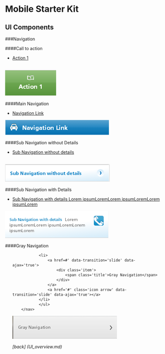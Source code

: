 Mobile Starter Kit
================================

UI Components
--------------------------------

###Navigation

####Call to action
		<nav class='calltoaction'>
				<ul>
				<li>
						<a href='#' class='icon moneyIcon' data-transition='slide' data-ajax='true'></a>
						<a href='#' data-transition='slide' data-ajax='true'>
							<div>
								<span class='title'>Action 1</span>
							</div>
						</a>
				</li>		
		</ul>
		</nav>
![alt text][callToAction]

[callToAction]: ../screenshots/callToAction.png "demo"

		
####Main Navigation
		<nav>
				<ul>
				<li>
						<a href='#' class='icon autoIcon' data-transition='slide' data-ajax='true'></a>
						<a href='#' data-transition='slide' data-ajax='true'>
							<div class='item'>
								<span class='title'>Navigation Link</span>
							</div>
						</a>
				</li>
				</ul>
		</nav>
![alt text][navigation]

[navigation]: ../screenshots/navigation.png "demo"


####Sub Navigation without Details
		<nav class='subnav'>
				<ul>
				<li>
						<a href='#' data-transition='slide' data-ajax='true'>
							<div class='item'>
								<span class='title'>Sub Navigation without details</span>
							</div>
						</a>
						<a href='#' class='icon navigationArrow' data-transition='slide' data-ajax='true'></a>
				</li>		
				</ul>
		</nav>	


![alt text][subnavWithoutDetails]

[subnavWithoutDetails]: ../screenshots/subnavWithoutDetails.png "demo"


####Sub Navigation with Details		
		<nav class='subnav'>
				<ul>
				<li class="details">
						<a href='#' data-transition="slide" data-ajax="true">
							<div class='item'>
								<span class="title">Sub Navigation with details</span>
								<span>Lorem ipsumLoremLorem ipsumLoremLorem ipsumLorem</span>
							</div>
						</a>
          				<a href="tel:123456789" class="icon call" ><span></span></a>
			      </li>
			      </ul>
		</nav>

![alt text][subnavWithDetails]

[subnavWithDetails]: ../screenshots/subnavWithDetails.png "demo"


####Gray Navigation
		<nav class='subnav gray'>
				<ul>
							
				<li>
					<a href=#' data-transition='slide' data-ajax='true'>
						<div class='item'>
							<span class='title'>Gray Navigation</span>
						</div>
					</a>
					<a href='#' class='icon arrow' data-transition='slide' data-ajax='true'></a>
				</li>	
				</ul>
		</nav>


![alt text][grayNavigation]

[grayNavigation]: ../screenshots/grayNavigation.png "demo"


*[back] (UI_overview.md)*  

